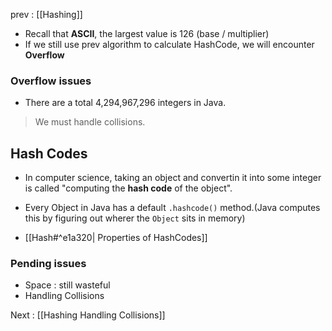 prev : [[Hashing]]

- Recall that **ASCII**, the largest value is 126 (base / multiplier)
- If we still use prev algorithm to calculate HashCode, we will encounter **Overflow**

### Overflow issues
- There are a total 4,294,967,296 integers in Java.

> We must handle collisions.

## Hash Codes
- In computer science, taking an object and convertin it into some integer is called "computing the **hash code** of the object".
- Every Object in Java has a default `.hashcode()` method.(Java computes this by figuring out wherer the `Object` sits in memory)

- [[Hash#^e1a320| Properties of HashCodes]]

### Pending issues
- Space : still wasteful
- Handling Collisions

Next : [[Hashing Handling Collisions]]